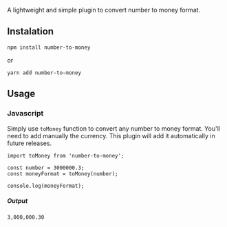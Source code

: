 A lightweight and simple plugin to convert number to money format.

## Instalation

`npm install number-to-money`

or

`yarn add number-to-money`


## Usage
### Javascript
Simply use `toMoney` function to convert any number to money format. You'll need to add manually the currency. This plugin will add it automatically in future releases.


```
import toMoney from 'number-to-money';

const number = 3000000.3;
const moneyFormat = toMoney(number);

console.log(moneyFormat);
```

##### Output

`3,000,000.30`
